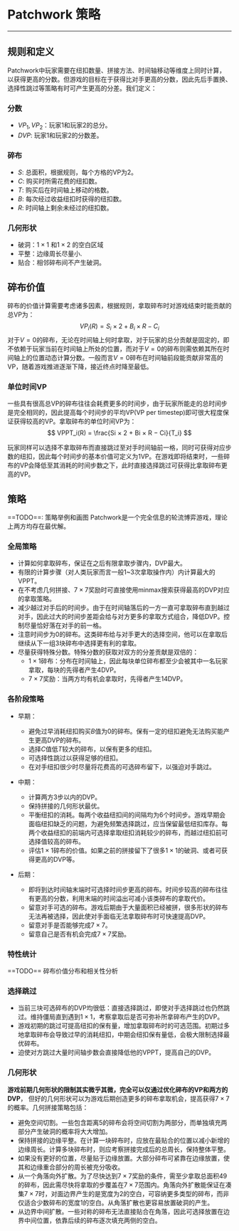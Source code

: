 # Patchwork 策略
---

## 规则和定义
Patchwork中玩家需要在纽扣数量、拼接方法、时间轴移动等维度上同时计算，以获得更高的分数。但游戏的目标在于获得比对手更高的分数，因此先后手置换、选择性跳过等策略有时可产生更高的分差。我们定义：

### 分数
* $VP_1, VP_2$：玩家1和玩家2的总分。
* $DVP$: 玩家1和玩家2的分数差。

### 碎布
* $S$: 总面积，根据规则，每个方格的VP为2。
* $C$: 购买时所需花费的纽扣数。
* $T$: 购买后在时间轴上移动的格数。
* $B$: 每次经过收益纽扣时获得的纽扣数。
* $R$: 时间轴上剩余未经过的纽扣数。

### 几何形状
* 破洞：$1\times1$ 和$1\times2$ 的空白区域
* 平整：边缘周长尽量小.
* 贴合：相邻碎布间不产生破洞。

## 碎布价值
碎布的价值计算需要考虑诸多因素，根据规则，拿取碎布时对游戏结束时能贡献的总VP为：
$$
VP_{i}(R) = S_i \times 2 + B_i\times R-C_i
$$
对于$V=0$的碎布，无论在时间轴上何时拿取，对于玩家的总分贡献是固定的，即不依赖于玩家当前在时间轴上所处的位置，而对于$V=0$的碎布则需依赖其所在时间轴上的位置动态计算分数。一般而言$V=0$碎布在时间轴前段能贡献非常高的VP，随着游戏推进逐渐下降，接近终点时降至最低。

### 单位时间VP
一些具有很高总VP的碎布往往会耗费更多的时间步，由于玩家所能走的总时间步是完全相同的，因此提高每个时间步的平均VP(VP per timestep)即可很大程度保证获得较高的VP。拿取碎布的单位时间VP为：
$$
VPPT_i(R) = \frac{Si × 2 + Bi × R − Ci}{T_i}
$$

玩家同样可以选择不拿取碎布而直接跳过至对手时间轴前一格，同时可获得对应步数的纽扣，因此每个时间步的基本价值可定义为1VP。在游戏即将结束时，一些碎布的VP会降低至其消耗的时间步数之下，此时直接选择跳过可获得比拿取碎布更高的VP。


## 策略
==TODO==: 策略举例和画图
Patchwork是一个完全信息的轮流博弈游戏，理论上两方均存在最优解。
### 全局策略
* 计算如何拿取碎布，保证在之后有限拿取步骤内，DVP最大。
* 有限的计算步骤（对人类玩家而言一般1~3次拿取操作内）内计算最大的VPPT。
* 在不考虑几何拼接、$7\times7$奖励时可直接使用minmax搜索获得最高的DVP对应的拿取策略。
* 减少越过对手后的时间步。由于在时间轴落后的一方一直可拿取碎布直到越过对手，因此过大的时间步差距会给与对方更多的拿取方式组合，降低DVP。控制尽量恰好落在对手的前一格。
* 注意时间步为0的碎布。这类碎布给与对手更大的选择空间，他可以在拿取后继续从下一组3块碎布中选择更有利的拿取。
* 尽量获得特殊分数。特殊分数的获取对双方的分差贡献是双倍的：
  * $1\times1$碎布：分布在时间轴上，因此每块单位碎布都至少会被其中一名玩家拿取，每块的先得者产生4DVP。
  * $7\times7$奖励：当两方均有机会拿取时，先得者产生14DVP。

### 各阶段策略
* 早期：
  * 避免过早消耗纽扣购买$B$值为0的碎布。保有一定的纽扣避免无法购买能产生更高DVP的碎布。
  * 选择$C$值低$T$较大的碎布，以保有更多的纽扣。
  * 可选择性跳过以获得足够的纽扣。
  * 在对手纽扣很少时尽量将花费高的可选碎布留下，以强迫对手跳过。
* 中期：
  * 计算两方3步以内的DVP。
  * 保持拼接的几何形状最优。
  * 平衡纽扣的消耗。每两个收益纽扣间的间隔均为6个时间步。游戏早期会面临纽扣缺乏的问题，为避免频繁选择跳过，应当保留最低纽扣库存。每两个收益纽扣的前端内可选择拿取纽扣消耗较少的碎布，而越过纽扣前可选择值较高的碎布。
  * 评估$1\times1$碎布的价值。如果之前的拼接留下了很多$1\times1$的破洞、或者可获得更高的DVP等。

* 后期：
  * 即将到达时间轴末端时可选择时间步更高的碎布。时间步较高的碎布往往有更高的分数，利用末端的时间溢出可减小该类碎布的拿取代价。
  * 留意对手可选的碎布。游戏后期由于大量面积已经被拼，很多形状的碎布无法再被选择，因此使对手面临无法拿取碎布时可快速提高DVP。
  * 留意对手是否能够完成$7\times7$。
  * 留意自己是否有机会完成$7\times7$奖励。

### 特性统计
==TODO== 碎布价值分布和相关性分析

### 选择跳过
* 当前三块可选碎布的DVP均很低：直接选择跳过，即使对手选择跳过也仍然跳过。维持僵局直到遇到$1\times1$，考察拿取后是否可弥补所拿碎布产生的DVP。
* 游戏初期的跳过可提高纽扣的保有量，增加拿取碎布时的可选范围。初期过多地拿取碎布会导致过早的消耗纽扣，中期会纽扣保有量低，会极大限制选择最优碎布。
* 迫使对方跳过大量时间轴步数会直接降低他的VPPT，提高自己的DVP。

### 几何形状
**游戏前期几何形状的限制其实微乎其微，完全可以仅通过优化碎布的VP和两方的DVP**， 但好的几何形状可以为游戏后期创造更多的碎布拿取机会，提高获得$7\times7$的概率。几何拼接策略包括：
* 避免空间切割。一些包含距离5的碎布会将空间切割为两部分，而单独填充两部分产生破洞的概率将大大增加。
* 保持拼接的边缘平整。在计算一块碎布时，应放在最贴合的位置以减小新增的边缘周长。计算多块碎布时，则应考察拼接完成后的总周长，保持整体平整。
* 如果没有更好的位置，尽量贴于边缘放置。大部分碎布可紧靠在边缘放置，使其和边缘重合部分的周长被充分吸收。
* 从一个角落向外扩散。为了尽快达到$7\times7$奖励的条件，需至少拿取总面积49的碎布，因此需尽快将拿取的步覆盖在$7\times7$范围内。角落向外扩散能保证在凑集$7\times7$时，对面边界产生的是宽度为2的空白，可容纳更多类型的碎布，而非仅适合少数碎布的宽度1的空白。从角落扩散也更容易放置破洞的产生。
* 从边界中间扩散。一些对称的碎布无法直接贴合在角落，因此可选择放置在边界中间位置，依靠后续的碎布逐次填充两侧的空白。